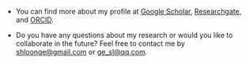- You can find more about my profile at [Google Scholar](https://scholar.google.com/citations?user=RuhR4skAAAAJ&hl=zh-CN), [Researchgate](https://www.researchgate.net/profile/Shilong-Ge-3?ev=prf_overview), and [ORCID](https://orcid.org/my-orcid?orcid=0009-0003-1083-0139).

- Do you have any questions about my research or would you like to collaborate in the future? Feel free to contact me by shloonge@gmail.com or ge_sl@qq.com. 